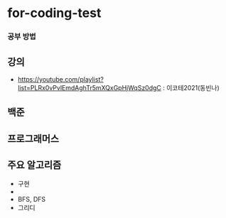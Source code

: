 # for-coding-test

### 공부 방법

## 강의
- https://youtube.com/playlist?list=PLRx0vPvlEmdAghTr5mXQxGpHjWqSz0dgC : 이코테2021(동빈나)

## 백준

## 프로그래머스

## 주요 알고리즘
- 구현
- 
- BFS, DFS
- 그리디
